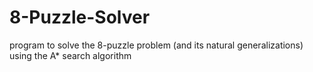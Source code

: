 # 8-Puzzle-Solver
program to solve the 8-puzzle problem (and its natural generalizations) using the A* search algorithm
